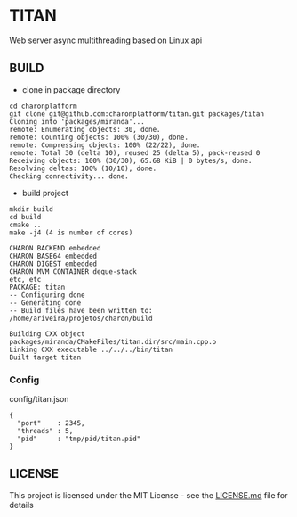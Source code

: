 # TITAN

Web server async multithreading based on Linux api

## BUILD

- clone in package directory
```
cd charonplatform
git clone git@github.com:charonplatform/titan.git packages/titan
Cloning into 'packages/miranda'...
remote: Enumerating objects: 30, done.
remote: Counting objects: 100% (30/30), done.
remote: Compressing objects: 100% (22/22), done.
remote: Total 30 (delta 10), reused 25 (delta 5), pack-reused 0
Receiving objects: 100% (30/30), 65.68 KiB | 0 bytes/s, done.
Resolving deltas: 100% (10/10), done.
Checking connectivity... done.
```

- build  project

```
mkdir build
cd build
cmake ..
make -j4 (4 is number of cores)

CHARON BACKEND embedded
CHARON BASE64 embedded
CHARON DIGEST embedded
CHARON MVM CONTAINER deque-stack
etc, etc
PACKAGE: titan
-- Configuring done
-- Generating done
-- Build files have been written to: /home/ariveira/projetos/charon/build

Building CXX object packages/miranda/CMakeFiles/titan.dir/src/main.cpp.o
Linking CXX executable ../../../bin/titan
Built target titan

```

### Config
config/titan.json

```
{
  "port"    : 2345,
  "threads" : 5,
  "pid"     : "tmp/pid/titan.pid"
}

```

## LICENSE
This project is licensed under the MIT License - see the [LICENSE.md](LICENSE.md) file for details
